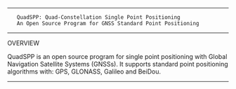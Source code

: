 --------------------------------------------------------------------------------

       QuadSPP: Quad-Constellation Single Point Positioning
       An Open Source Program for GNSS Standard Point Positioning

--------------------------------------------------------------------------------

OVERVIEW

QuadSPP is an open source program for single point positioning with Global 
Navigation Satellite Systems (GNSSs). It supports standard point positioning
algorithms with: GPS, GLONASS, Galileo and BeiDou.

--------------------------------------------------------------------------------
